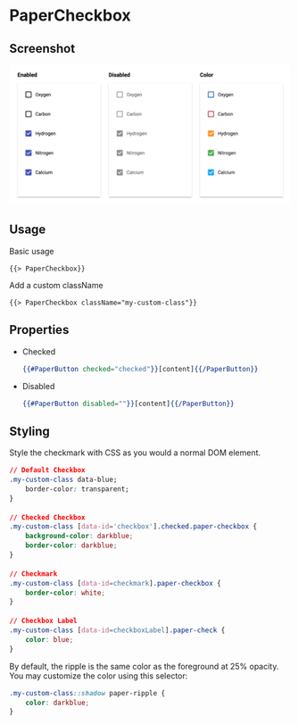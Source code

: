 # PaperCheckbox


## Screenshot
![PaperCheckbox ](../../../examples/readme/PaperCheckbox.png)

## Usage

Basic usage

```
{{> PaperCheckbox}}
```

Add a custom className

```
{{> PaperCheckbox className="my-custom-class"}}
```

## Properties

* Checked

	```handlebars
	{{#PaperButton checked="checked"}}[content]{{/PaperButton}}
	```

* Disabled

	```handlebars
	{{#PaperButton disabled=""}}[content]{{/PaperButton}}
	```

## Styling

Style the checkmark with CSS as you would a normal DOM element.

```css
// Default Checkbox
.my-custom-class data-blue;
	border-color: transparent;
}

// Checked Checkbox
.my-custom-class [data-id='checkbox'].checked.paper-checkbox {
	background-color: darkblue;
	border-color: darkblue;
}

// Checkmark
.my-custom-class [data-id=checkmark].paper-checkbox {
	border-color: white;
}

// Checkbox Label
.my-custom-class [data-id=checkboxLabel].paper-check {
	color: blue;
}
```

By default, the ripple is the same color as the foreground at 25% opacity. You may customize the color using this selector:

```css
.my-custom-class::shadow paper-ripple {
	color: darkblue;
}
```